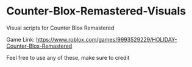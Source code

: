 # Counter-Blox-Remastered-Visuals
Visual scripts for Counter Blox Remastered

Game Link: https://www.roblox.com/games/9993529229/HOLIDAY-Counter-Blox-Remastered

Feel free to use any of these, make sure to credit
